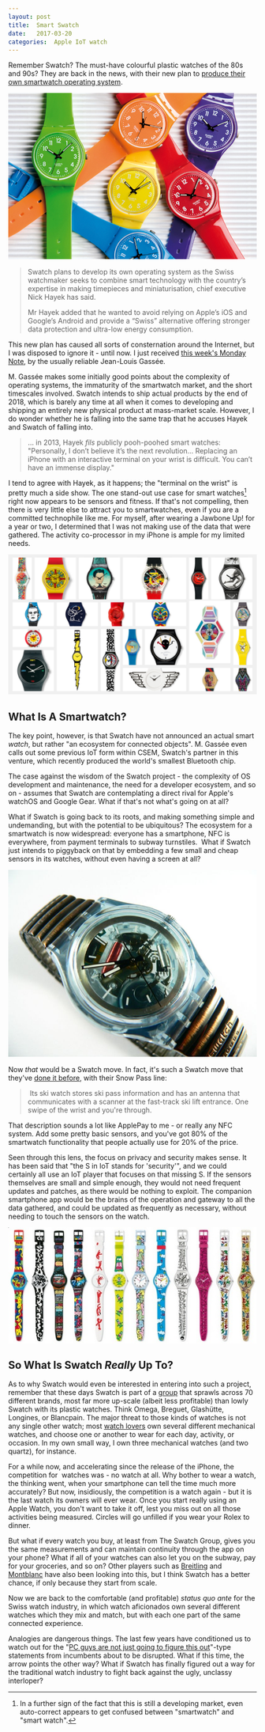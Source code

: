 ```yaml
---
layout: post
title:  Smart Swatch 
date:   2017-03-20 
categories:  Apple IoT watch 
---
```


Remember Swatch? The must-have colourful plastic watches of the 80s and 90s? They are back in the news, with their new plan to [produce their own smartwatch operating system](https://www.ft.com/content/e9d8427c-0a59-11e7-97d1-5e720a26771b "Swatch to build rival to Apple and Android operating systems").

![](/images/unknown_filename.322.jpeg)

> Swatch plans to develop its own operating system as the Swiss watchmaker seeks to combine smart technology with the country’s expertise in making timepieces and miniaturisation, chief executive Nick Hayek has said.
>
> Mr Hayek added that he wanted to avoid relying on Apple’s iOS and Google’s Android and provide a “Swiss” alternative offering stronger data protection and ultra-low energy consumption.

This new plan has caused all sorts of consternation around the Internet, but I was disposed to ignore it - until now. I just received [this week's Monday Note](https://mondaynote.com/swatchos-not-a-smart-decision-6b2cc883c99f#.f288jyi88 "SwatchOS: Not A Smart Decision"), by the usually reliable Jean-Louis Gassée.

M. Gassée makes some initially good points about the complexity of operating systems, the immaturity of the smartwatch market, and the short timescales involved. Swatch intends to ship actual products by the end of 2018, which is barely any time at all when it comes to developing and shipping an entirely new physical product at mass-market scale. However, I do wonder whether he is falling into the same trap that he accuses Hayek and Swatch of falling into.

> … in 2013, Hayek *fils* publicly pooh-poohed smart watches:
> "Personally, I don’t believe it’s the next revolution… Replacing an iPhone with an interactive terminal on your wrist is difficult. You can’t have an immense display."

I tend to agree with Hayek, as it happens; the "terminal on the wrist" is pretty much a side show. The one stand-out use case for smart watches[^1] right now appears to be sensors and fitness. If that's not compelling, then there is very little else to attract you to smartwatches, even if you are a committed technophile like me. For myself, after wearing a Jawbone Up! for a year or two, I determined that I was not making use of the data that were gathered. The activity co-processor in my iPhone is ample for my limited needs.

![](/images/unknown_filename.323.jpeg)

## What Is A Smartwatch?

The key point, however, is that Swatch have not announced an actual smart *watch*, but rather "an ecosystem for connected objects". M. Gassée even calls out some previous IoT form within CSEM, Swatch's partner in this venture, which recently produced the world's smallest Bluetooth chip.

The case against the wisdom of the Swatch project - the complexity of OS development and maintenance, the need for a developer ecosystem, and so on - assumes that Swatch are contemplating a direct rival for Apple's watchOS and Google Gear. What if that's not what's going on at all?

What if Swatch is going back to its roots, and making something simple and undemanding, but with the potential to be ubiquitous? The ecosystem for a smartwatch is now widespread: everyone has a smartphone, NFC is everywhere, from payment terminals to subway turnstiles.  What if Swatch just intends to piggyback on that by embedding a few small and cheap sensors in its watches, without even having a screen at all?

![](/images/unknown_filename.321.jpeg)

Now *that* would be a Swatch move. In fact, it's such a Swatch move that they've [done it before](https://www.theguardian.com/travel/2001/oct/28/travelkit.observerescapesection "Swatch Access 'Snow Pass' | Travel | The Guardian"), with their Snow Pass line:

> Its ski watch stores ski pass information and has an antenna that communicates with a scanner at the fast-track ski lift entrance. One swipe of the wrist and you're through.

That description sounds a lot like ApplePay to me - or really any NFC system. Add some pretty basic sensors, and you've got 80% of the smartwatch functionality that people actually use for 20% of the price.

Seen through this lens, the focus on privacy and security makes sense. It has been said that "the S in IoT stands for 'security'", and we could certainly all use an IoT player that focuses on that missing S. If the sensors themselves are small and simple enough, they would not need frequent updates and patches, as there would be nothing to exploit. The companion smartphone app would be the brains of the operation and gateway to all the data gathered, and could be updated as frequently as necessary, without needing to touch the sensors on the watch.

![](/images/unknown_filename.324.jpeg)

## So What Is Swatch *Really* Up To?

As to why Swatch would even be interested in entering into such a project, remember that these days Swatch is part of a [group](https://en.m.wikipedia.org/wiki/The_Swatch_Group "The Swatch Group") that sprawls across 70 different brands, most far more up-scale (albeit less profitable) than lowly Swatch with its plastic watches. Think Omega, Breguet, Glashütte, Longines, or Blancpain. The major threat to those kinds of watches is not any single other watch; most [watch lovers](http://www.newyorker.com/magazine/2017/03/20/confessions-of-a-watch-geek "CONFESSIONS OF A WATCH GEEK") own several different mechanical watches, and choose one or another to wear for each day, activity, or occasion. In my own small way, I own three mechanical watches (and two quartz), for instance.

For a while now, and accelerating since the release of the iPhone, the competition for  watches was - no watch at all. Why bother to wear a watch, the thinking went, when your smartphone can tell the time much more accurately? But now, insidiously, the competition is a watch again - but it is the last watch its owners will ever wear. Once you start really using an Apple Watch, you don't want to take it off, lest you miss out on all those activities being measured. Circles will go unfilled if you wear your Rolex to dinner.

But what if every watch you buy, at least from The Swatch Group, gives you the same measurements and can maintain continuity through the app on your phone? What if all of your watches can also let you on the subway, pay for your groceries, and so on? Other players such as [Breitling](http://www.ablogtowatch.com/breitling-exospace-b55-connected-watch-review/) and [Montblanc](http://www.montblanc.com/en/discover/specials/montblanc-introduces-e-strap.html) have also been looking into this, but I think Swatch has a better chance, if only because they start from scale.

Now we are back to the comfortable (and profitable) *status quo ante* for the Swiss watch industry, in which watch aficionados own several different watches which they mix and match, but with each one part of the same connected experience.

Analogies are dangerous things. The last few years have conditioned us to watch out for the "[PC guys are not just going to figure this out](https://www.engadget.com/2006/11/21/palms-ed-colligan-laughs-off-iphone/ "Palm's Ed Colligan laughs off iPhone")"-type statements from incumbents about to be disrupted. What if this time, the arrow points the other way? What if Swatch has finally figured out a way for the traditional watch industry to fight back against the ugly, unclassy interloper?

[^1]: In a further sign of the fact that this is still a developing market, even auto-correct appears to get confused between "smartwatch" and "smart watch".